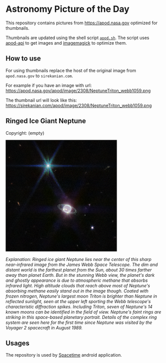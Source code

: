 # Astronomy Picture of the Day

This repository contains pictures from https://apod.nasa.gov optimized for thumbnails.

Thumbnails are updated using the shell script [`apod.sh`](apod.sh). The script
uses [apod-api](https://github.com/nasa/apod-api) to get images and [imagemagick](https://imagemagick.org) to
optimize them.

## How to use

For using thumbnails replace the host of the original image from `apod.nasa.gov` to `sirekanian.com`.

For example if you have an image with url:<br>
https://apod.nasa.gov/apod/image/2308/NeptuneTriton_webb1059.png

The thumbnail url will look like this:<br>
https://sirekanian.com/apod/image/2308/NeptuneTriton_webb1059.png

## Ringed Ice Giant Neptune

Copyright: (empty)

[![the picture of the day][1]][2]

_Explanation: Ringed ice giant Neptune lies near the center of this sharp near-infrared image from the James Webb Space Telescope. The dim and distant world is the farthest planet from the Sun, about 30 times farther away than planet Earth. But in the stunning Webb view, the planet's dark and ghostly appearance is due to atmospheric methane that absorbs infrared light. High altitude clouds that reach above most of Neptune's absorbing methane easily stand out in the image though. Coated with frozen nitrogen, Neptune's largest moon Triton is brighter than Neptune in reflected sunlight, seen at the upper left sporting the Webb telescope's characteristic diffraction spikes. Including Triton, seven of Neptune's 14 known moons can be identified in the field of view. Neptune's faint rings are striking in this space-based planetary portrait. Details of the complex ring system are seen here for the first time since Neptune was visited by the Voyager 2 spacecraft in August 1989._

## Usages

The repository is used by [Spacetime][3] android application.

[1]: image/2308/NeptuneTriton_webb1059.png

[2]: https://apod.nasa.gov/apod/image/2308/NeptuneTriton_webb1059.png

[3]: https://github.com/sirekanian/spacetime
